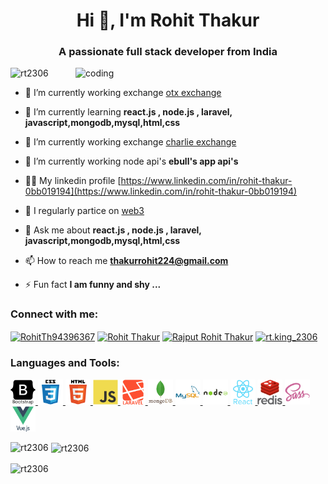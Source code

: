 <h1 align="center">Hi 👋, I'm Rohit Thakur</h1>
<h3 align="center">A passionate full stack developer from India</h3>

<img align="right" alt="coding" width="400" src="https://media.tenor.com/ITc1hNBSH_wAAAAM/coding-typing.gif" />

<p align="left"> <img src="https://komarev.com/ghpvc/?username=rt2306&label=Profile%20views&color=0e75b6&style=flat" alt="rt2306" /> </p>

- 🔭 I’m currently working exchange [otx exchange](https://demo.otx.trade/)

- 🌱 I’m currently learning **react.js , node.js , laravel, javascript,mongodb,mysql,html,css**

- 🔭 I’m currently working exchange [charlie exchange](https://demo.charlieexchange.io/)

- 🔭 I’m currently working node api's **ebull's app api's**

- 👨‍💻 My linkedin profile [https://www.linkedin.com/in/rohit-thakur-0bb019194](https://www.linkedin.com/in/rohit-thakur-0bb019194)

- 📝 I regularly partice on [web3](web3)

- 💬 Ask me about **react.js , node.js , laravel, javascript,mongodb,mysql,html,css**

- 📫 How to reach me **thakurrohit224@gmail.com**

- ⚡ Fun fact **I am funny and shy ...**

<h3 align="left">Connect with me:</h3>
<p align="left">
<a href="https://twitter.com/RohitTh94396367" target="blank"><img align="center" src="https://raw.githubusercontent.com/rahuldkjain/github-profile-readme-generator/master/src/images/icons/Social/twitter.svg" alt="RohitTh94396367" height="30" width="40" /></a>
<a href="https://www.linkedin.com/in/rohit-thakur-0bb019194" target="blank"><img align="center" src="https://raw.githubusercontent.com/rahuldkjain/github-profile-readme-generator/master/src/images/icons/Social/linked-in-alt.svg" alt="Rohit Thakur" height="30" width="40" /></a>
<a href="https://fb.com/Rajput Rohit Thakur" target="blank"><img align="center" src="https://raw.githubusercontent.com/rahuldkjain/github-profile-readme-generator/master/src/images/icons/Social/facebook.svg" alt="Rajput Rohit Thakur" height="30" width="40" /></a>
<a href="https://instagram.com/rt.king_2306" target="blank"><img align="center" src="https://raw.githubusercontent.com/rahuldkjain/github-profile-readme-generator/master/src/images/icons/Social/instagram.svg" alt="rt.king_2306" height="30" width="40" /></a>
</p>

<h3 align="left">Languages and Tools:</h3>
<p align="left"> <a href="https://getbootstrap.com" target="_blank" rel="noreferrer"> <img src="https://raw.githubusercontent.com/devicons/devicon/master/icons/bootstrap/bootstrap-plain-wordmark.svg" alt="bootstrap" width="40" height="40"/> </a> <a href="https://www.w3schools.com/css/" target="_blank" rel="noreferrer"> <img src="https://raw.githubusercontent.com/devicons/devicon/master/icons/css3/css3-original-wordmark.svg" alt="css3" width="40" height="40"/> </a> <a href="https://www.w3.org/html/" target="_blank" rel="noreferrer"> <img src="https://raw.githubusercontent.com/devicons/devicon/master/icons/html5/html5-original-wordmark.svg" alt="html5" width="40" height="40"/> </a> <a href="https://developer.mozilla.org/en-US/docs/Web/JavaScript" target="_blank" rel="noreferrer"> <img src="https://raw.githubusercontent.com/devicons/devicon/master/icons/javascript/javascript-original.svg" alt="javascript" width="40" height="40"/> </a> <a href="https://laravel.com/" target="_blank" rel="noreferrer"> <img src="https://raw.githubusercontent.com/devicons/devicon/master/icons/laravel/laravel-plain-wordmark.svg" alt="laravel" width="40" height="40"/> </a> <a href="https://www.mongodb.com/" target="_blank" rel="noreferrer"> <img src="https://raw.githubusercontent.com/devicons/devicon/master/icons/mongodb/mongodb-original-wordmark.svg" alt="mongodb" width="40" height="40"/> </a> <a href="https://www.mysql.com/" target="_blank" rel="noreferrer"> <img src="https://raw.githubusercontent.com/devicons/devicon/master/icons/mysql/mysql-original-wordmark.svg" alt="mysql" width="40" height="40"/> </a> <a href="https://nodejs.org" target="_blank" rel="noreferrer"> <img src="https://raw.githubusercontent.com/devicons/devicon/master/icons/nodejs/nodejs-original-wordmark.svg" alt="nodejs" width="40" height="40"/> </a> <a href="https://reactjs.org/" target="_blank" rel="noreferrer"> <img src="https://raw.githubusercontent.com/devicons/devicon/master/icons/react/react-original-wordmark.svg" alt="react" width="40" height="40"/> </a> <a href="https://redis.io" target="_blank" rel="noreferrer"> <img src="https://raw.githubusercontent.com/devicons/devicon/master/icons/redis/redis-original-wordmark.svg" alt="redis" width="40" height="40"/> </a> <a href="https://sass-lang.com" target="_blank" rel="noreferrer"> <img src="https://raw.githubusercontent.com/devicons/devicon/master/icons/sass/sass-original.svg" alt="sass" width="40" height="40"/> </a> <a href="https://vuejs.org/" target="_blank" rel="noreferrer"> <img src="https://raw.githubusercontent.com/devicons/devicon/master/icons/vuejs/vuejs-original-wordmark.svg" alt="vuejs" width="40" height="40"/> </a> </p>

<p><img align="left" src="https://github-readme-stats.vercel.app/api/top-langs?username=rt2306&show_icons=true&locale=en&layout=compact" alt="rt2306" /></p>

<p>&nbsp;<img align="center" src="https://github-readme-stats.vercel.app/api?username=rt2306&show_icons=true&locale=en" alt="rt2306" /></p>

<p><img align="center" src="https://github-readme-streak-stats.herokuapp.com/?user=rt2306&" alt="rt2306" /></p>
